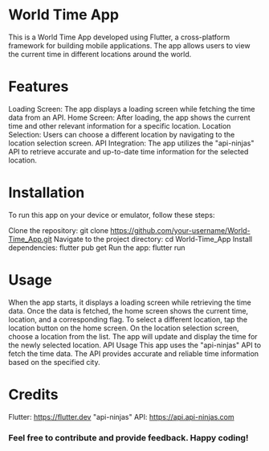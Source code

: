 # World Time App
This is a World Time App developed using Flutter, a cross-platform framework for building mobile applications. The app allows users to view the current time in different locations around the world.

# Features
Loading Screen: The app displays a loading screen while fetching the time data from an API.
Home Screen: After loading, the app shows the current time and other relevant information for a specific location.
Location Selection: Users can choose a different location by navigating to the location selection screen.
API Integration: The app utilizes the "api-ninjas" API to retrieve accurate and up-to-date time information for the selected location.

# Installation
To run this app on your device or emulator, follow these steps:

Clone the repository: git clone https://github.com/your-username/World-Time_App.git
Navigate to the project directory: cd World-Time_App
Install dependencies: flutter pub get
Run the app: flutter run

# Usage
When the app starts, it displays a loading screen while retrieving the time data.
Once the data is fetched, the home screen shows the current time, location, and a corresponding flag.
To select a different location, tap the location button on the home screen.
On the location selection screen, choose a location from the list.
The app will update and display the time for the newly selected location.
API Usage
This app uses the "api-ninjas" API to fetch the time data. The API provides accurate and reliable time information based on the specified city.

# Credits
Flutter: https://flutter.dev
"api-ninjas" API: https://api.api-ninjas.com

### Feel free to contribute and provide feedback. Happy coding!
